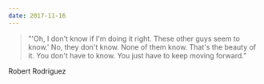 ```yaml
---
date: 2017-11-16
---
```


> "'Oh, I don't know if I'm doing it right. These other guys seem to know.' No, they don't know. None of them know. That's the beauty of it. You don't have to know. You just have to keep moving forward."

Robert Rodriguez

